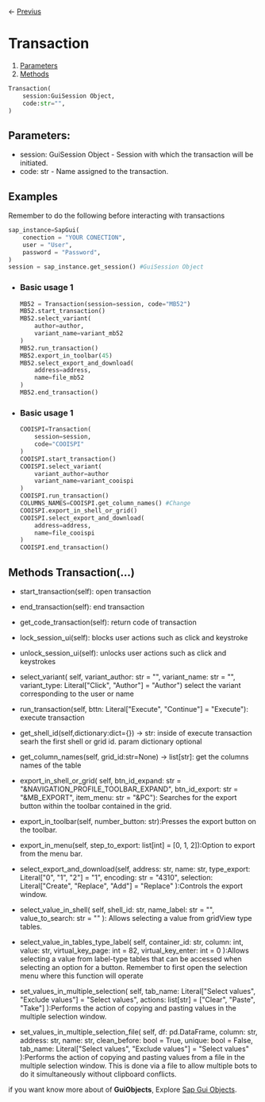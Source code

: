<- [Previus](welcome_doc.md)
# Transaction


1. [Parameters](#parameters)
2. [Methods](#methods-transaction)

```python
Transaction(
    session:GuiSession Object,
    code:str="",
)
```

## Parameters: 
- session: GuiSession Object - Session with which the transaction will be initiated.
- code: str - Name assigned to the transaction.

## Examples

Remember to do the following before interacting with transactions 
```python
sap_instance=SapGui(
    conection = "YOUR CONECTION",
    user = "User",
    password = "Password",
)
session = sap_instance.get_session() #GuiSession Object
```


- ### Basic usage 1
    ```python
    MB52 = Transaction(session=session, code="MB52")
    MB52.start_transaction()
    MB52.select_variant(
        author=author,
        variant_name=variant_mb52
    )
    MB52.run_transaction()
    MB52.export_in_toolbar(45)
    MB52.select_export_and_download(
        address=address,
        name=file_mb52
    )
    MB52.end_transaction()
    ```

- ### Basic usage 1
    ```python
    COOISPI=Transaction(
        session=session,
        code="COOISPI"
    )
    COOISPI.start_transaction()
    COOISPI.select_variant(
        variant_author=author
        variant_name=variant_cooispi
    )
    COOISPI.run_transaction()
    COLUMNS_NAMES=COOISPI.get_column_names() #Change
    COOISPI.export_in_shell_or_grid()
    COOISPI.select_export_and_download(
        address=address,
        name=file_cooispi
    )
    COOISPI.end_transaction()
    ```


## Methods Transaction(...)

- start_transaction(self): open transaction

- end_transaction(self): end transaction

- get_code_transaction(self): return code of transaction

- lock_session_ui(self):  blocks user actions such as click and keystroke

- unlock_session_ui(self): unlocks user actions such as click and keystrokes

- select_variant(
    self,
    variant_author: str = "",
    variant_name: str = "",
    variant_type: Literal["Click", "Author"] = "Author")  select the variant corresponding to the user or name 

- run_transaction(self, 
    bttn: Literal["Execute", "Continue"] = "Execute"): execute transaction

- get_shell_id(self,dictionary:dict={}) -> str: inside of execute transaction searh the first shell or grid id.
param dictionary optional

- get_column_names(self, grid_id:str=None) -> list[str]: get the columns names of the table

- export_in_shell_or_grid(
    self,
    btn_id_expand: str = "&NAVIGATION_PROFILE_TOOLBAR_EXPAND",
    btn_id_export: str = "&MB_EXPORT",
    item_menu: str = "&PC"):
    Searches for the export button within the toolbar contained in the grid.

- export_in_toolbar(self, number_button: str):Presses the export button on the toolbar.

- export_in_menu(self, step_to_export: list[int] = [0, 1, 2]):Option to export from the menu bar.

- select_export_and_download(self,
    address: str,
    name: str,
    type_export: Literal["0", "1", "2"] = "1",
    encoding: str = "4310",
    selection: Literal["Create", "Replace", "Add"] = "Replace"
):Controls the export window.

- select_value_in_shell(
    self, 
    shell_id: str, 
    name_label: str = "", 
    value_to_search: str = ""
): Allows selecting a value from gridView type tables.

- select_value_in_tables_type_label(
    self,
    container_id: str,
    column: int,
    value: str,
    virtual_key_page: int = 82,
    virtual_key_enter: int = 0
):Allows selecting a value from label-type tables that can be accessed when selecting an option for a button.
		Remember to first open the selection menu where this function will operate
     
- set_values_in_multiple_selection(
    self, 
    tab_name: Literal["Select values", "Exclude values"] = "Select values", 
    actions: list[str] = ["Clear", "Paste", "Take"]
):Performs the action of copying and pasting values in the multiple selection window.

- set_values_in_multiple_selection_file(
    self, 
    df: pd.DataFrame, 
    column: str, 
    address: str, 
    name: str, 
    clean_before: bool = True, 
    unique: bool = False, 
    tab_name: Literal["Select values", "Exclude values"] = "Select values"
):Performs the action of copying and pasting values from a file in the multiple selection window. This is done via a file to allow multiple bots to do it simultaneously without clipboard conflicts.


if you want know more about of **GuiObjects**, Explore [Sap Gui Objects](https://help.sap.com/docs/sap_gui_for_windows/b47d018c3b9b45e897faf66a6c0885a8/a2e9357389334dc89eecc1fb13999ee3.html).
